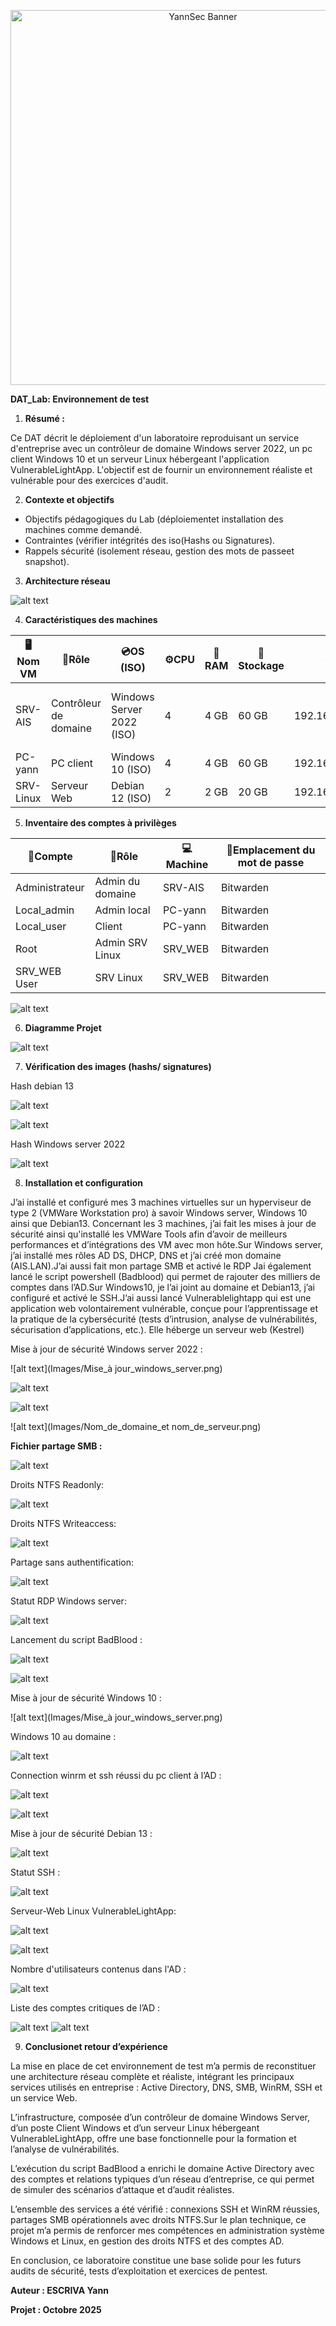 <p align="center">
  <img src="https://raw.githubusercontent.com/Y4nnSec/AIS/main/apprentissage/Images/yannsec_banner.png" alt="YannSec Banner" width="600">
</p>

**DAT_Lab: Environnement de test**

1. **Résumé :**

Ce DAT décrit le déploiement d'un laboratoire reproduisant un service d'entreprise avec un contrôleur de domaine Windows server 2022, un pc client Windows 10 et un serveur Linux hébergeant l'application VulnerableLightApp. L'objectif est de fournir un environnement réaliste et vulnérable pour des exercices d'audit.

2. **Contexte et objectifs**

* Objectifs pédagogiques du Lab (déploiementet installation des machines comme demandé.
* Contraintes (vérifier intégrités des iso(Hashs ou Signatures).
* Rappels sécurité (isolement réseau, gestion des mots de passeet snapshot).

3. **Architecture réseau**

![alt text](Images/Diagramme_Lab_secu.png)

4. **Caractéristiques des machines**

| 🖥️**Nom VM** | 🧩**Rôle**      | 💿**OS (ISO)**      | ⚙️**CPU** | 🧠**RAM** | 💾**Stockage** | 🌐**IP** | 📝**Notes**                        |
| -------------------- | ---------------------- | ------------------------- | ----------------- | --------------- | -------------------- | -------------- | ---------------------------------------- |
| SRV-AIS              | Contrôleur de domaine | Windows Server 2022 (ISO) | 4                 | 4 GB            | 60 GB                | 192.168.79.143 | AD, DNS, DHCP, WINRM, SMB, RDP, BADBLOOD |
| PC-yann              | PC client              | Windows 10 (ISO)          | 4                 | 4 GB            | 60 GB                | 192.168.79.144 | Joins AD                                 |
| SRV-Linux            | Serveur Web            | Debian 12 (ISO)           | 2                 | 2 GB            | 20 GB                | 192.168.79.139 | WEB-VLA, SSH                             |

5. **Inventaire des comptes à privilèges**

| 👤**Compte** | 🧩**Rôle** | 💻**Machine** | 🔐**Emplacement du mot de passe** |
| ------------------ | ----------------- | ------------------- | --------------------------------------- |
| Administrateur     | Admin du domaine  | SRV-AIS             | Bitwarden                               |
| Local_admin        | Admin local       | PC-yann             | Bitwarden                               |
| Local_user         | Client            | PC-yann             | Bitwarden                               |
| Root               | Admin SRV Linux   | SRV_WEB             | Bitwarden                               |
| SRV_WEB User       | SRV Linux         | SRV_WEB             | Bitwarden                               |

![alt text](Images/Bitwarden.png)

6. **Diagramme Projet**

![alt text](Images/Diagramme_projet.png)

7. **Vérification des images (hashs/ signatures)**

Hash debian 13

![alt text](Images/Hash_debian_officiel.png)

![alt text](Images/Vérification_hash_debian.png)

Hash Windows server 2022

![alt text](Images/Hash_iso_winserver.png)

8. **Installation et configuration**

J’ai installé et configuré mes 3 machines virtuelles sur un hyperviseur de type 2 (VMWare Workstation pro) à savoir Windows server, Windows 10 ainsi que Debian13. Concernant les 3 machines, j’ai fait les mises à jour de sécurité ainsi qu'installé les VMWare Tools afin d’avoir de meilleurs performances et d’intégrations des VM avec mon hôte.Sur Windows server, j’ai installé mes rôles AD DS, DHCP, DNS et j’ai créé mon domaine (AIS.LAN).J’ai aussi fait mon partage SMB et activé le RDP Jai également lancé le script powershell (Badblood) qui permet de rajouter des milliers de comptes dans l’AD.Sur Windows10, je l’ai joint au domaine et Debian13, j’ai configuré et activé le SSH.J’ai aussi lancé Vulnerablelightapp qui est une application web volontairement vulnérable, conçue pour l’apprentissage et la pratique de la cybersécurité (tests d’intrusion, analyse de vulnérabilités, sécurisation d’applications, etc.). Elle héberge un serveur web (Kestrel)

Mise à jour de sécurité Windows server 2022 :

![alt text](Images/Mise_à jour_windows_server.png)

![alt text](Images/Visuel_windows_server.png)

![alt text](Images/Gestionnaire_DHCP.png)

![alt text](Images/Nom_de_domaine_et nom_de_serveur.png)

**Fichier partage SMB :**

![alt text](Images/Partage_SMB.png)

Droits NTFS Readonly:

![alt text](Images/Droits_NTFS_readonly.png)

Droits NTFS Writeaccess:

![alt text](Images/Droits_NTF_Writeaccess.png)

Partage sans authentification:

![alt text](Images/Partage_sans_authentification.png)

Statut RDP Windows server:

![alt text](Images/RDP_activé.png)

Lancement du script BadBlood :

![alt text](Images/Telechargement_badblood.png)

![alt text](Images/Lancement_du_script_badblood.png)

Mise à jour de sécurité Windows 10 :

![alt text](Images/Mise_à jour_windows_server.png)

Windows 10 au domaine :

![alt text](Images/Windows10_au_domaine.png)

Connection winrm et ssh réussi du pc client à l’AD :

![alt text](Images/Connection_winrm.png)

![alt text](Images/Connection_SSH.png)

Mise à jour de sécurité Debian 13 :

![alt text](Images/Mise_a_jour_de_securite_debian13.png)

Statut SSH :

![alt text](Images/SSH_Debian13.png)

Serveur-Web Linux VulnerableLightApp:

![alt text](Images/Vulnerablelightapp.png)

![alt text](Images/Erreur_401_vulnerabllightapp.png)

Nombre d'utilisateurs contenus dans l'AD :

![alt text](Images/Compteur_Users_AD.png)

Liste des comptes critiques de l’AD :

![alt text](Images/Users_critiques_AD_1.png)
![alt text](Images/Users_critiques_AD_2.png)

9. **Conclusionet retour d’expérience**

La mise en place de cet environnement de test m’a permis de reconstituer une architecture réseau complète et réaliste, intégrant les principaux services utilisés en entreprise : Active Directory, DNS, SMB, WinRM, SSH et un service Web.

L’infrastructure, composée d’un contrôleur de domaine Windows Server, d’un poste Client Windows et d’un serveur Linux hébergeant VulnerableLightApp, offre une base fonctionnelle pour la formation et l’analyse de vulnérabilités.

L’exécution du script BadBlood a enrichi le domaine Active Directory avec des comptes et relations typiques d’un réseau d’entreprise, ce qui permet de simuler des scénarios d’attaque et d’audit réalistes.

L’ensemble des services a été vérifié : connexions SSH et WinRM réussies, partages SMB opérationnels avec droits NTFS.Sur le plan technique, ce projet m’a permis de renforcer mes compétences en administration système Windows et Linux, en gestion des droits NTFS et des comptes AD.

 En conclusion, ce laboratoire constitue une base solide pour les futurs audits de sécurité, tests d’exploitation et exercices de pentest.

**Auteur : ESCRIVA Yann**

**Projet : Octobre 2025**

